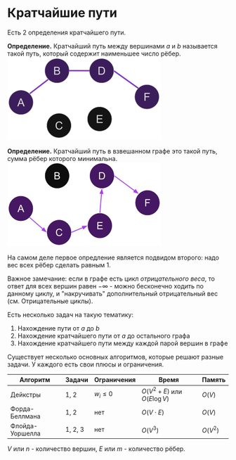 # Кратчайшие пути
Есть 2 определения кратчайшего пути. 

**Определение.** Кратчайший путь между вершинами $a$ и $b$ называется такой путь, который содержит наименьшее число рёбер.
![](/files/sp_simple.png)

**Определение.** Кратчайший путь в взвешанном графе это такой путь, сумма рёбер которого минимальна.
![](/files/sp_weight.png)

На самом деле первое опредление является подвидом второго: надо вес всех рёбер сделать равным 1.

Важное замечание: если в графе есть цикл *отрицательного веса*, то ответ для всех вершин равен $-\infty$ - можно бесконечно ходить по данному циклу, и "накручивать" дополнительный отрицательный вес (см. Отрицательные циклы).

Есть несколько задач на такую тематику:
1. Нахождение пути от $a$ до $b$
2. Нахождение кратчайшего пути от $a$ до остального графа
3. Нахождение кратчайшего пути между каждой парой вершин в графе

Существует несколько основных алгоритмов, которые решают разные задачи. У каждого есть свои плюсы и ограничения. 

| Алгоритм        | Задачи  | Ограничения | Время                           | Память   |
| --------------- | ------- | ----------- | ------------------------------- | -------- |
| Дейкстры        | 1, 2    | $w_i \le 0$ | $O(V^2 + E)$ или $O(E \log{V})$ | $O(V)$   |
| Форда-Беллмана  | 1, 2    | нет         | $O(V \cdot E)$                  | $O(V)$   |
| Флойда-Уоршелла | 1, 2, 3 | нет         | $O(V^3)$                        | $O(V^2)$ |
$V$ или $n$ - количество вершин, $E$ или $m$ - количество рёбер.